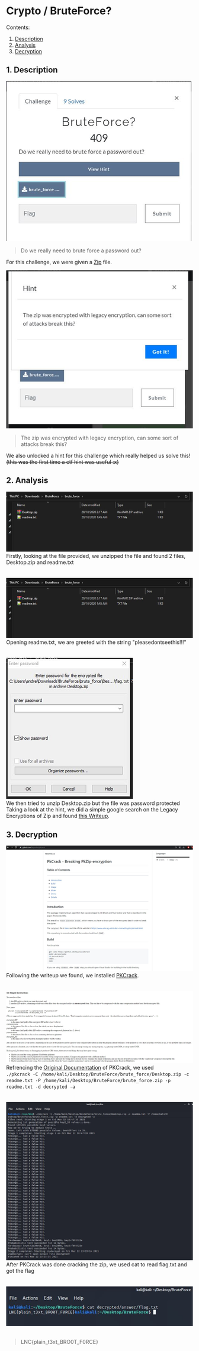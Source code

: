 # Crypto / BruteForce?

Contents:
 1. [Description](#1-description)
 2. [Analysis](#2-analysis)
 3. [Decryption](#3-decryption)
 
## 1.  Description
![ ](./Resources/chall.jpg?raw=true)
<br>

>Do we really need to brute force a password out?

For this challenge, we were given a [Zip](./Resources/brute_force.zip) file.
<br>

![ ](./Resources/chall2.jpg?raw=true)
<br>

> The zip was encrypted with legacy encryption, can some sort of attacks break this?

We also unlocked a hint for this challenge which really helped us solve this! 
~~(this was the first time a ctf hint was useful :x)~~

## 2. Analysis
![ ](./Resources/file.jpg?raw=true)
<br>
Firstly, looking at the file provided, we unzipped the file and found 2 files, Desktop.zip and readme.txt
<br>
<br>
<br>
![ ](./Resources/readme1.jpg?raw=true)
<br>
Opening readme.txt, we are greeted with the string "pleasedontseethis!!!"
<br>
<br>
<br>
![ ](./Resources/desktopfile.jpg?raw=true)
<br>
We then tried to unzip Desktop.zip but the file was password protected
<br>
Taking a look at the hint, we did a simple google search on the Legacy Encryptions of Zip and found [this Writeup](https://medium.com/@alloygoh/neverlan-ctf-2018-writeups-935ce1fdb5bb).

## 3. Decryption
![ ](./Resources/pkcracksource.jpg?raw=true)
<br>
Following the writeup we found, we installed [PKCrack](https://github.com/keyunluo/pkcrack).
<br>
<br>
<br>
![ ](./Resources/pkcrackdocs.jpg?raw=true)
<br>
Refrencing the [Original Documentation](https://www.unix-ag.uni-kl.de/~conrad/krypto/pkcrack/pkcrack-readme.html) of PKCrack, we used
<br>
`./pkcrack -C /home/kali/Desktop/BruteForce/brute_force/Desktop.zip -c readme.txt -P /home/kali/Desktop/BruteForce/brute_force.zip -p readme.txt -d decrypted -a` 
<br>
<br>
<br>
![ ](./Resources/pkcrackresults.jpg?raw=true)
<br>
After PKCrack was done cracking the zip, we used cat to read flag.txt and got the flag
<br>
<br>
<br>
![ ](./Resources/catflag.jpg?raw=true)
<br>
<br>
> LNC{plain_t3xt_BRO0T_F0RCE}
